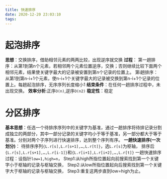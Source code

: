 ```yaml
---
title: 快速排序
date: 2020-12-20 23:03:10
tags:
---
```

# 起泡排序
**思想**：交换排序，借助相邻元素的两两比较，出现逆序就交换
**过程**：
第一趟排序：从第1到第n个元素，若相邻两个元素位置逆序，交换；否则继续比较下面两个相邻元素，结果使关键字最大的记录被安置到第n个记录的位置上。
第i趟排序：从第1到第n-i+1个元素，使n-i+1个关键字最大的记录被交换到第n-i+1个记录的位置上。每趟起泡排序，无序序列长度缩小1
**结束条件**：在任何一趟排序过程中，未出现交换。
**效率分析**:正序`O(n)`,逆序`O(n2)`
**稳定性**：稳定
# 分区排序
**基本思想**：任选一个待排序序列中的关键字为基准，通过一趟排序将待排记录分割成独立的两部分，其中一部分记录的关键字均小于等于基准，另一部分都大于等于基准。分别对两个子序列进行快速排序，达到整个序列有序。
**一趟快速排序(一次划分)**：
待排序序列`{L.r[s],L.r[s+1],…,L.r[t]}`，选`L.r[s]`为枢轴，
排序后 `{L.r[s],L.r[s+1],…,L.r[i-1]}`和`{L.r[i+1],L.r[i+2],…,L.r[t]}`
一趟快速排序过程：设指针`low=1,high=n`，
Step1:从high所指位置起向前搜索找到第一个关键字小于枢轴的记录与枢轴交换，
Step2:从low所指位置起向后搜索找到第一个关键字大于枢轴的记录与枢轴交换，
Step3:重复这两步直到low=high为止。

